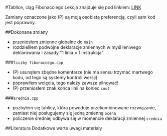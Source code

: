 #Tablice, ciąg Fibonacciego
Lekcja znajduje się pod linkiem: [LINK](http://forum.pasja-informatyki.pl/126491/cr-c-%235-tablice-ciag-fibonacciego)

Zamiany oznaczone jako (P) są moją osobistą preferencją, czyli sam kod jest poprawny.

##Dokonane zmiany
- przeniosłem zmienne globalne do `main`
- rozdzieliłem podwójne deklaracje zmiennych w myśl leniwego deklarowania i zasady "1 linia = 1 instrukcja"

###`liczby fibonaccego.cpp`
- (P) usunąłem zbędne komentarze (nie ma sensu trzymać martwego kodu, od tego są systemy kontroli wersji)
- poprawiłem wcięcia, tego należy zawsze pilnować!
- (P) przeniosłem znak końca linii na koniec `cout`

###`srednia.cpp`
- pozbyłem się tablicy, która powoduje przekombinowane rozwiązanie, zamiast niej posługujemy się jedną zmienną `ocena`
- policzenie średniej odbywa się w momencie deklaracji zmiennej `srednia`


##Literatura
Dodatkowe warte uwagi materiały
